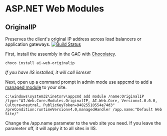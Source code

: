 # ASP.NET Web Modules

## OriginalIP
Preserves the client's original IP address across load balancers or application gateways.
[![Build Status](https://added.visualstudio.com/Added/_apis/build/status/GitHub/Original-IP)](https://added.visualstudio.com/Added/_build/latest?definitionId=2)

First, install the assembly in the GAC with [Chocolatey](http://chocolatey.org/packages).

```
choco install ai-web-originalip

```

*If you have IIS installed, it will call iisreset*

Next, open up a command prompt in admin mode use appcmd to add a [managed module](https://docs.microsoft.com/en-us/previous-versions/windows/it-pro/windows-server-2008-R2-and-2008/cc754939%28v%3dws.10%29) to your site.

```
c:\windows\system32\inetsrv\appcmd add module /name:OriginalIP /type:"AI.Web.Core.Modules.OriginalIP, AI.Web.Core, Version=1.0.0.0, Culture=neutral, PublicKeyToken=94825510554e74d3" /preCondition:runtimeVersionv4.0,managedHandler /app.name:"Default Web Site/"

```

Change the /app.name parameter to the web site you need.  If you leave the parameter off, it will apply it to all sites in IIS.